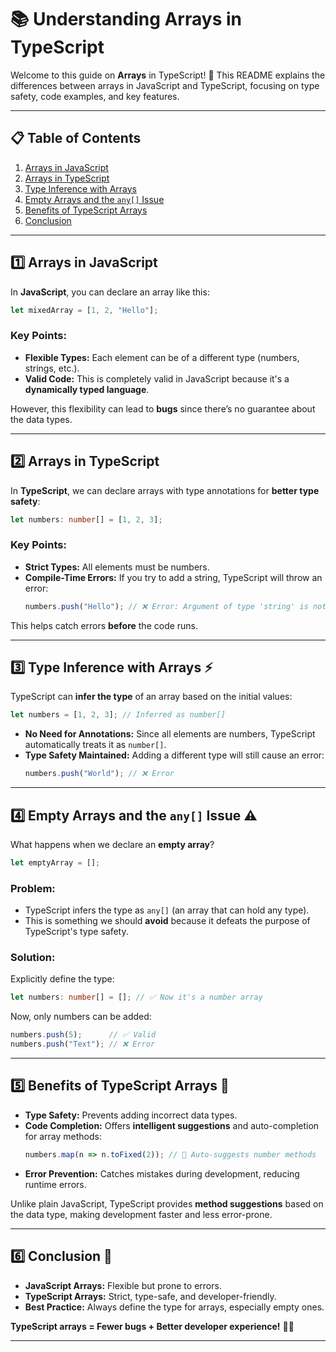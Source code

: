# 📚 Understanding Arrays in TypeScript

Welcome to this guide on **Arrays** in TypeScript! 🚀 This README explains the differences between arrays in JavaScript and TypeScript, focusing on type safety, code examples, and key features.

---

## 📋 Table of Contents
1. [Arrays in JavaScript](#1-arrays-in-javascript)
2. [Arrays in TypeScript](#2-arrays-in-typescript)
3. [Type Inference with Arrays](#3-type-inference-with-arrays)
4. [Empty Arrays and the `any[]` Issue](#4-empty-arrays-and-the-any-issue)
5. [Benefits of TypeScript Arrays](#5-benefits-of-typescript-arrays)
6. [Conclusion](#6-conclusion)

---

## 1️⃣ Arrays in JavaScript

In **JavaScript**, you can declare an array like this:

```javascript
let mixedArray = [1, 2, "Hello"];
```

### Key Points:
- **Flexible Types:** Each element can be of a different type (numbers, strings, etc.).
- **Valid Code:** This is completely valid in JavaScript because it's a **dynamically typed language**.

However, this flexibility can lead to **bugs** since there’s no guarantee about the data types.

---

## 2️⃣ Arrays in TypeScript

In **TypeScript**, we can declare arrays with type annotations for **better type safety**:

```typescript
let numbers: number[] = [1, 2, 3];
```

### Key Points:
- **Strict Types:** All elements must be numbers.
- **Compile-Time Errors:** If you try to add a string, TypeScript will throw an error:
  ```typescript
  numbers.push("Hello"); // ❌ Error: Argument of type 'string' is not assignable to parameter of type 'number'
  ```

This helps catch errors **before** the code runs.

---

## 3️⃣ Type Inference with Arrays ⚡

TypeScript can **infer the type** of an array based on the initial values:

```typescript
let numbers = [1, 2, 3]; // Inferred as number[]
```

- **No Need for Annotations:** Since all elements are numbers, TypeScript automatically treats it as `number[]`.
- **Type Safety Maintained:** Adding a different type will still cause an error:
  ```typescript
  numbers.push("World"); // ❌ Error
  ```

---

## 4️⃣ Empty Arrays and the `any[]` Issue ⚠️

What happens when we declare an **empty array**?

```typescript
let emptyArray = [];
```

### Problem:
- TypeScript infers the type as `any[]` (an array that can hold any type).
- This is something we should **avoid** because it defeats the purpose of TypeScript's type safety.

### Solution:
Explicitly define the type:

```typescript
let numbers: number[] = []; // ✅ Now it's a number array
```

Now, only numbers can be added:
```typescript
numbers.push(5);      // ✅ Valid
numbers.push("Text"); // ❌ Error
```

---

## 5️⃣ Benefits of TypeScript Arrays 🎯

- **Type Safety:** Prevents adding incorrect data types.
- **Code Completion:** Offers **intelligent suggestions** and auto-completion for array methods:
  ```typescript
  numbers.map(n => n.toFixed(2)); // 🧠 Auto-suggests number methods
  ```
- **Error Prevention:** Catches mistakes during development, reducing runtime errors.

Unlike plain JavaScript, TypeScript provides **method suggestions** based on the data type, making development faster and less error-prone.

---

## 6️⃣ Conclusion 🌟

- **JavaScript Arrays:** Flexible but prone to errors.
- **TypeScript Arrays:** Strict, type-safe, and developer-friendly.
- **Best Practice:** Always define the type for arrays, especially empty ones.

**TypeScript arrays = Fewer bugs + Better developer experience!** 💙🚀

---



